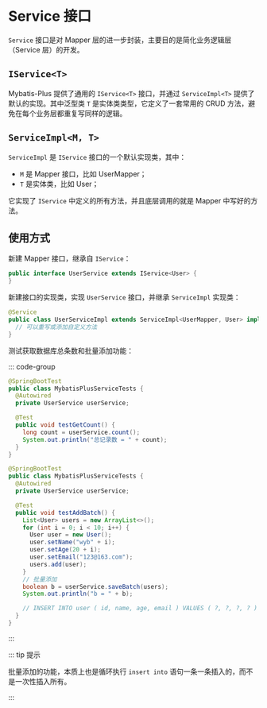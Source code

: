 # Service 接口

`Service` 接口是对 Mapper 层的进一步封装，主要目的是简化业务逻辑层（Service 层）的开发。



## `IService<T>`

Mybatis-Plus 提供了通用的 `IService<T>` 接口，并通过 `ServiceImpl<T>` 提供了默认的实现。其中泛型类 `T` 是实体类类型，它定义了一套常用的 CRUD 方法，避免在每个业务层都重复写同样的逻辑。



## `ServiceImpl<M, T>`

`ServiceImpl` 是 `IService` 接口的一个默认实现类，其中：

- `M` 是 Mapper 接口，比如 UserMapper；
- `T` 是实体类，比如 User；

它实现了 `IService` 中定义的所有方法，并且底层调用的就是 Mapper 中写好的方法。



## 使用方式

新建 Mapper 接口，继承自 `IService`：

```java [UserService]
public interface UserService extends IService<User> {
}
```

新建接口的实现类，实现 `UserService` 接口，并继承 `ServiceImpl` 实现类：

```java [UserServiceImpl]
@Service
public class UserServiceImpl extends ServiceImpl<UserMapper, User> implements UserService {
  // 可以重写或添加自定义方法
}
```

测试获取数据库总条数和批量添加功能：

::: code-group

```java [获取总数]
@SpringBootTest
public class MybatisPlusServiceTests {
  @Autowired
  private UserService userService;

  @Test
  public void testGetCount() {
    long count = userService.count();
    System.out.println("总记录数 = " + count);
  }
}
```

```java [批量添加]
@SpringBootTest
public class MybatisPlusServiceTests {
  @Autowired
  private UserService userService;

  @Test
  public void testAddBatch() {
    List<User> users = new ArrayList<>();
    for (int i = 0; i < 10; i++) {
      User user = new User();
      user.setName("wyb" + i);
      user.setAge(20 + i);
      user.setEmail("123@163.com");
      users.add(user);
    }
    // 批量添加
    boolean b = userService.saveBatch(users);
    System.out.println("b = " + b);

    // INSERT INTO user ( id, name, age, email ) VALUES ( ?, ?, ?, ? )
  }
}
```

:::

::: tip 提示

批量添加的功能，本质上也是循环执行 `insert into` 语句一条一条插入的，而不是一次性插入所有。

:::


